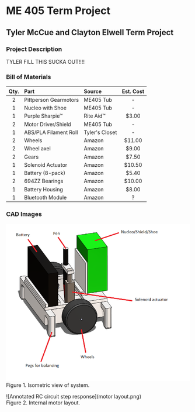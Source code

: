 # ME 405 Term Project
## Tyler McCue and Clayton Elwell Term Project


### Project Description
TYLER FILL THIS SUCKA OUT!!!!

### Bill of Materials

| Qty. | Part                  | Source                | Est. Cost |
|:----:|:----------------------|:----------------------|:---------:|
|  2   | Pittperson Gearmotors | ME405 Tub             |     -     |
|  1   | Nucleo with Shoe      | ME405 Tub             |     -     |
|  1   | Purple Sharpie&trade; | Rite Aid&trade;       |   $3.00   |
|  2   | Motor Driver/Shield   | ME405 Tub             |     -     |
|  1   | ABS/PLA Filament Roll | Tyler's Closet        |     -     |
|  2   | Wheels                | Amazon                |  $11.00   |
|  2   | Wheel axel            | Amazon                |   $9.00   |
|  2   | Gears                 | Amazon                |   $7.50   |
|  1   | Solenoid Actuator     | Amazon                |  $10.50   |
|  1   | Battery (8-pack)      | Amazon                |   $5.40   |
|  2   | 694ZZ Bearings        | Amazon                |  $10.00   |
|  1   | Battery Housing       | Amazon                |   $8.00   |
|  1   | Bluetooth Module      | Amazon                |     ?     |


### CAD Images

![Annotated RC circuit step response](isometric.png)
<br>
Figure 1. Isometric view of system.

![Annotated RC circuit step response](motor layout.png)
<br>
Figure 2. Internal motor layout.